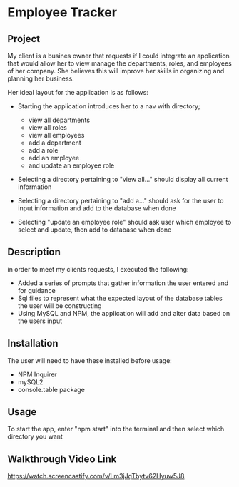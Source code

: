 # Employee Tracker

## Project
My client is a busines owner that requests if I could integrate an application that would allow her to view manage the departments, roles, and employees of her company. She believes this will improve her skills in organizing and planning her business.

Her ideal layout for the application is as follows:
  * Starting the application introduces her to a nav with directory;
    * view all departments
    * view all roles
    * view all employees
    * add a department
    * add a role
    * add an employee
    * and update an employee role
    
  * Selecting a directory pertaining to "view all..." should display all current information
  * Selecting a directory pertaining to "add a..." should ask for the user to input information and add to the database when done
  * Selecting "update an employee role" should ask user which employee to select and update, then add to database when done
  
## Description
in order to meet my clients requests, I executed the following:
 * Added a series of prompts that gather information the user entered and for guidance
 * Sql files to represent what the expected layout of the database tables the user will be constructing
 * Using MySQL and NPM, the application will add and alter data based on the users input

## Installation
The user will need to have these installed before usage:
  * NPM Inquirer
  * mySQL2
  * console.table package
  
## Usage
To start the app, enter "npm start" into the terminal and then select which directory you want

## Walkthrough Video Link
https://watch.screencastify.com/v/Lm3jJqTbytv62Hyuw5J8
